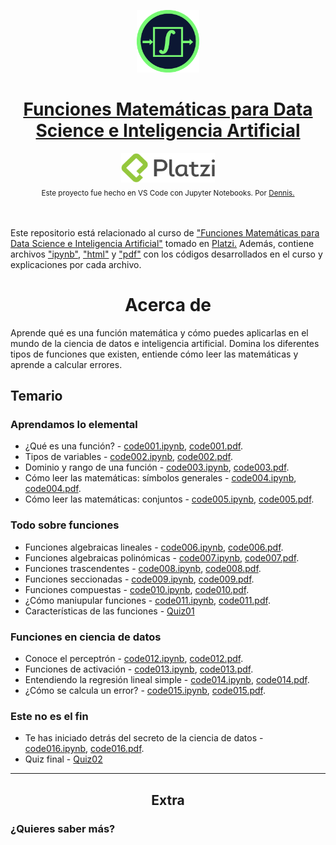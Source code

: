 <p align="center"><a href="https://platzi.com/cursos/funciones-matematicas/"><img src="codes/images/logo.png" alt="MarkText" width="100" height="100"></p>

<h1 align="center"><a href="https://platzi.com/cursos/funciones-matematicas/">Funciones Matemáticas para Data Science e Inteligencia Artificial</a></h1>

<div align="center">
  <a href="https://platzi.com">
    <img src="codes/images/platzi.png" width="150" height="47" alt="Platzi">
  </a>
</div>

<div align="center">
  <sub>Este proyecto fue hecho en VS Code con Jupyter Notebooks. Por
    <a href="https://github.com/DensLopez">Dennis.</a>
  </sub>
</div>
<br />
<br />

Este repositorio está relacionado al curso de <a href="https://platzi.com/cursos/funciones-matematicas/">"Funciones Matemáticas para Data Science e Inteligencia Artificial"</a> tomado en <a href="https://platzi.com">Platzi.</a> Además, contiene archivos ["ipynb"](codes), ["html"](codes/html/) y ["pdf"](codes/pdfs/) con los códigos desarrollados en el curso y explicaciones por cada archivo.
<br />

<h1 align="center">Acerca de </h1>
Aprende qué es una función matemática y cómo puedes aplicarlas en el mundo de la ciencia de datos e inteligencia artificial. Domina los diferentes tipos de funciones que existen, entiende cómo leer las matemáticas y aprende a calcular errores.

<br />

## Temario

### Aprendamos lo elemental

- ¿Qué es una función? - [code001.ipynb](codes/code001.ipynb), [code001.pdf](codes/pdfs/code001.pdf).
- Tipos de variables - [code002.ipynb](codes/code002.ipynb), [code002.pdf](codes/pdfs/code002.pdf).
- Dominio y rango de una función - [code003.ipynb](codes/code003.ipynb), [code003.pdf](codes/pdfs/code003.pdf).
- Cómo leer las matemáticas: símbolos generales - [code004.ipynb](codes/code004.ipynb), [code004.pdf](codes/pdfs/code004.pdf).
- Cómo leer las matemáticas: conjuntos - [code005.ipynb](codes/code005.ipynb), [code005.pdf](codes/pdfs/code005.pdf).

### Todo sobre funciones

- Funciones algebraicas lineales - [code006.ipynb](codes/code006.ipynb), [code006.pdf](codes/pdfs/code006.pdf).
- Funciones algebraicas polinómicas - [code007.ipynb](codes/code007.ipynb), [code007.pdf](codes/pdfs/code007.pdf).
- Funciones trascendentes - [code008.ipynb](codes/code008.ipynb), [code008.pdf](codes/pdfs/code008.pdf).
- Funciones seccionadas - [code009.ipynb](codes/code009.ipynb), [code009.pdf](codes/pdfs/code009.pdf).
- Funciones compuestas - [code010.ipynb](codes/code010.ipynb), [code010.pdf](codes/pdfs/code010.pdf).
- ¿Cómo maniupular funciones - [code011.ipynb](codes/code011.ipynb), [code011.pdf](codes/pdfs/code011.pdf).
- Características de las funciones - [Quiz01](codes/pdfs/quiz02.pdf)

### Funciones en ciencia de datos

- Conoce el perceptrón - [code012.ipynb](codes/code012.ipynb), [code012.pdf](codes/pdfs/code012.pdf).
- Funciones de activación - [code013.ipynb](codes/code013.ipynb), [code013.pdf](codes/pdfs/code013.pdf).
- Entendiendo la regresión lineal simple - [code014.ipynb](codes/code014.ipynb), [code014.pdf](codes/pdfs/code014.pdf).
- ¿Cómo se calcula un error? - [code015.ipynb](codes/code015.ipynb), [code015.pdf](codes/pdfs/code015.pdf).

### Este no es el fin

- Te has iniciado detrás del secreto de la ciencia de datos - [code016.ipynb](codes/code016.ipynb), [code016.pdf](codes/pdfs/code016.pdf).
- Quiz final - [Quiz02](codes/pdfs/quiz02.pdf)

-----------------------------

<h2 align="center">Extra</h2>

### ¿Quieres saber más?

<br />
